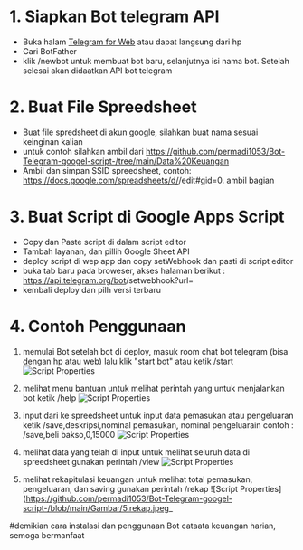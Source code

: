 # 1. Siapkan Bot telegram API
- Buka halam [Telegram for Web](https://web.telegram.org/) atau dapat langsung dari hp
- Cari BotFather
- klik /newbot untuk membuat bot baru, selanjutnya isi nama bot. Setelah selesai akan didaatkan API bot telegram

# 2. Buat File Spreedsheet
- Buat file spredsheet di akun google, silahkan buat nama sesuai keinginan kalian
- untuk contoh silahkan ambil dari https://github.com/permadi1053/Bot-Telegram-googel-script-/tree/main/Data%20Keuangan
- Ambil dan simpan SSID spreedsheet, contoh: https://docs.google.com/spreadsheets/d/<SSID>/edit#gid=0. ambil bagian <SSID>
  
# 3. Buat Script di Google Apps Script
- Copy dan Paste script di dalam script editor
- Tambah layanan, dan pillih Google Sheet API
- deploy script di wep app dan copy setWebhook dan pasti di script editor
- buka tab baru pada broweser, akses halaman berikut : https://api.telegram.org/bot<bot API>/setwebhook?url=<url serwebhook>
- kembali deploy dan pilh versi terbaru
  
# 4. Contoh Penggunaan
1. memulai Bot
setelah bot di deploy, masuk room chat bot telegram (bisa dengan hp atau web) lalu klik "start bot" atau ketik /start
![Script Properties](https://github.com/permadi1053/Bot-Telegram-googel-script-/blob/main/Gambar/1.start.jpeg)

2. melihat menu bantuan
untuk melihat perintah yang untuk menjalankan bot ketik /help
![Script Properties](https://github.com/permadi1053/Bot-Telegram-googel-script-/blob/main/Gambar/2.help.jpeg)

3. input dari ke spreedsheet
untuk input data pemasukan atau pengeluaran ketik /save,deskripsi,nominal pemasukan, nominal pengeluarain
contoh : /save,beli bakso,0,15000
![Script Properties](https://github.com/permadi1053/Bot-Telegram-googel-script-/blob/main/Gambar/3.save.jpeg)

4. melihat data yang telah di input
untuk melihat seluruh data di spreedsheet gunakan perintah /view
![Script Properties](https://github.com/permadi1053/Bot-Telegram-googel-script-/blob/main/Gambar/4.view.jpeg)
  
5. melihat rekapitulasi keuangan
untuk melihat total pemasukan, pengeluaran, dan saving gunakan perintah /rekap
![Script Properties](https://github.com/permadi1053/Bot-Telegram-googel-script-/blob/main/Gambar/5.rekap.jpeg_
  
#demikian cara instalasi dan penggunaan Bot cataata keuangan harian, semoga bermanfaat
